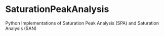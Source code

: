 # SaturationPeakAnalysis
Python Implementations of Saturation Peak Analysis (SPA) and Saturation Analysis (SAN)
